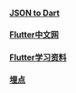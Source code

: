 #### [JSON to Dart](https://javiercbk.github.io/json_to_dart/)

#### [Flutter中文网](https://book.flutterchina.club/)

#### [Flutter学习资料](https://www.yuque.com/xuyabing/gneysu/whehpu)

#### [埋点](https://github.com/didi/DiDiPrism/tree/master/Android)



